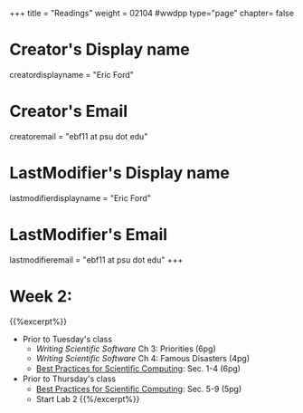 +++
title = "Readings"
weight = 02104  #wwdpp
type="page"
chapter= false

# Creator's Display name
creatordisplayname = "Eric Ford"
# Creator's Email
creatoremail = "ebf11 at psu dot edu"
# LastModifier's Display name
lastmodifierdisplayname = "Eric Ford"
# LastModifier's Email
lastmodifieremail = "ebf11 at psu dot edu"
+++


# Week 2:
{{%excerpt%}}
- Prior to Tuesday's class
   + _Writing Scientific Software_ Ch 3: Priorities (6pg)
   + _Writing Scientific Software_ Ch 4: Famous Disasters (4pg)
   + [Best Practices for Scientiﬁc Computing](http://arxiv.org/pdf/1210.0530v4.pdf): Sec. 1-4 (6pg)
- Prior to Thursday's class
  + [Best Practices for Scientiﬁc Computing](http://arxiv.org/pdf/1210.0530v4.pdf): Sec. 5-9 (5pg)
  + Start Lab 2
{{%/excerpt%}}
